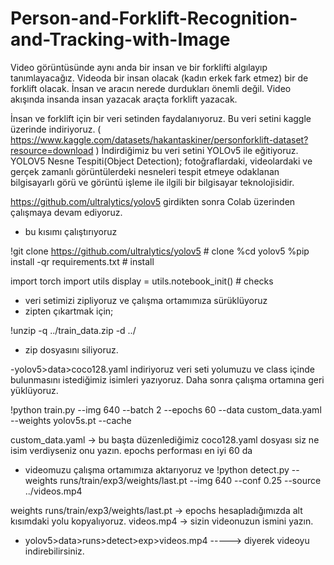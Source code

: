 # Person-and-Forklift-Recognition-and-Tracking-with-Image
Video görüntüsünde aynı anda bir insan ve bir forklifti algılayıp tanımlayacağız. Videoda bir insan olacak (kadın erkek fark etmez) bir de forklift olacak. İnsan ve aracın nerede durdukları önemli değil. Video akışında insanda insan yazacak araçta forklift yazacak. 

İnsan ve forklift için bir veri setinden faydalanıyoruz. Bu veri setini kaggle üzerinde indiriyoruz. ( https://www.kaggle.com/datasets/hakantaskiner/personforklift-dataset?resource=download ) 
İndirdiğimiz bu veri setini YOLOv5 ile eğitiyoruz. YOLOV5 Nesne Tespiti(Object Detection); fotoğraflardaki, videolardaki ve gerçek zamanlı görüntülerdeki nesneleri tespit etmeye odaklanan bilgisayarlı görü ve görüntü işleme ile ilgili bir bilgisayar teknolojisidir. 
 
https://github.com/ultralytics/yolov5 girdikten sonra Colab üzerinden çalışmaya devam ediyoruz. 


- bu kısımı çalıştırıyoruz

!git clone https://github.com/ultralytics/yolov5  # clone
%cd yolov5
%pip install -qr requirements.txt  # install

import torch
import utils
display = utils.notebook_init()  # checks



- veri setimizi zipliyoruz ve çalışma ortamımıza sürüklüyoruz
- zipten çıkartmak için;

!unzip -q ../train_data.zip -d ../

- zip dosyasını siliyoruz.



-yolov5>data>coco128.yaml indiriyoruz  veri seti yolumuzu ve class içinde bulunmasını istediğimiz isimleri yazıyoruz. Daha sonra çalışma ortamına geri yüklüyoruz.



!python train.py --img 640 --batch 2 --epochs 60 --data custom_data.yaml --weights yolov5s.pt --cache

custom_data.yaml -> bu başta düzenlediğimiz coco128.yaml dosyası siz ne isim verdiyseniz onu yazın.
epochs performası en iyi 60 da 



- videomuzu çalışma ortamımıza aktarıyoruz ve 
!python detect.py --weights runs/train/exp3/weights/last.pt --img 640 --conf 0.25 --source ../videos.mp4

weights runs/train/exp3/weights/last.pt -> epochs hesapladığımızda alt kısımdaki yolu kopyalıyoruz.
videos.mp4 -> sizin videonuzun ismini yazın.

- yolov5>data>runs>detect>exp>videos.mp4 -----> diyerek videoyu indirebilirsiniz.
